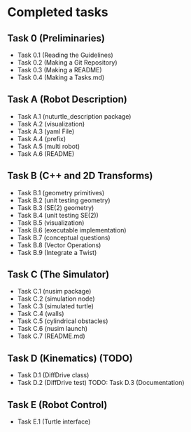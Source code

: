# Completed tasks

## Task 0 (Preliminaries)
* Task 0.1 (Reading the Guidelines)
* Task 0.2 (Making a Git Repository)
* Task 0.3 (Making a README)
* Task 0.4 (Making a Tasks.md)

## Task A (Robot Description)
* Task A.1 (nuturtle_description package)
* Task A.2 (visualization)
* Task A.3 (yaml File)
* Task A.4 (prefix)
* Task A.5 (multi robot)
* Task A.6 (README)

## Task B (C++ and 2D Transforms)
* Task B.1 (geometry primitives)
* Task B.2 (unit testing geometry)
* Task B.3 (SE(2) geometry)
* Task B.4 (unit testing SE(2))
* Task B.5 (visualization)
* Task B.6 (executable implementation)
* Task B.7 (conceptual questions)
* Task B.8 (Vector Operations)
* Task B.9 (Integrate a Twist)

## Task C (The Simulator)
* Task C.1 (nusim package)
* Task C.2 (simulation node)
* Task C.3 (simulated turtle)
* Task C.4 (walls)
* Task C.5 (cylindrical obstacles)
* Task C.6 (nusim launch)
* Task C.7 (README.md)

## Task D (Kinematics) (TODO)
* Task D.1 (DiffDrive class)
* Task D.2 (DiffDrive test)
TODO: Task D.3 (Documentation)

## Task E (Robot Control)
* Task E.1 (Turtle interface)